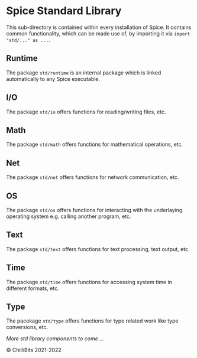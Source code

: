 # Spice Standard Library
This sub-directory is contained within every installation of Spice. It contains common functionality, which can be made use of, by importing it via `import "std/..." as ...`.

## Runtime
The package `std/runtime` is an internal package which is linked automatically to any Spice executable.

## I/O
The package `std/io` offers functions for reading/writing files, etc.

## Math
The package `std/math` offers functions for mathematical operations, etc.

## Net
The package `std/net` offers functions for network communication, etc.

## OS
The package `std/os` offers functions for interacting with the underlaying operating system e.g. calling another program, etc.

## Text
The package `std/text` offers functions for text processing, text output, etc.

## Time
The package `std/time` offers functions for accessing system time in different formats, etc.

## Type
The pacekage `std/type` offers functions for type related work like type conversions, etc.

*More std library components to come ...*

© ChilliBits 2021-2022